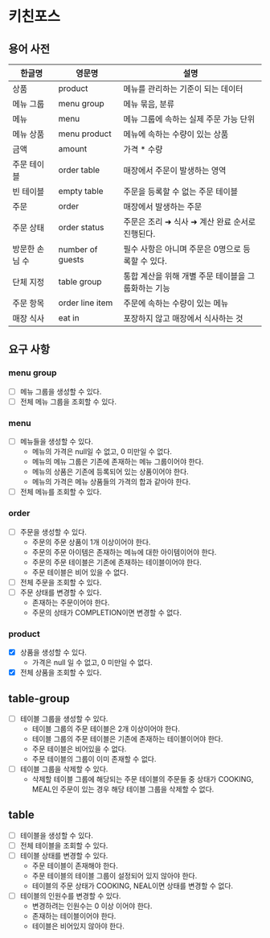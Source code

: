 # 키친포스

## 용어 사전

| 한글명      | 영문명              | 설명                            |
|----------|------------------|-------------------------------|
| 상품       | product          | 메뉴를 관리하는 기준이 되는 데이터           |
| 메뉴 그룹    | menu group       | 메뉴 묶음, 분류                     |
| 메뉴       | menu             | 메뉴 그룹에 속하는 실제 주문 가능 단위        |
| 메뉴 상품    | menu product     | 메뉴에 속하는 수량이 있는 상품             |
| 금액       | amount           | 가격 * 수량                       |
| 주문 테이블   | order table      | 매장에서 주문이 발생하는 영역              |
| 빈 테이블    | empty table      | 주문을 등록할 수 없는 주문 테이블           |
| 주문       | order            | 매장에서 발생하는 주문                  |
| 주문 상태    | order status     | 주문은 조리 ➜ 식사 ➜ 계산 완료 순서로 진행된다. |
| 방문한 손님 수 | number of guests | 필수 사항은 아니며 주문은 0명으로 등록할 수 있다. |
| 단체 지정    | table group      | 통합 계산을 위해 개별 주문 테이블을 그룹화하는 기능 |
| 주문 항목    | order line item  | 주문에 속하는 수량이 있는 메뉴             |
| 매장 식사    | eat in           | 포장하지 않고 매장에서 식사하는 것           |

## 요구 사항

### menu group

- [ ] 메뉴 그룹을 생성할 수 있다.
- [ ] 전체 메뉴 그룹을 조회할 수 있다.

### menu

- [ ] 메뉴들을 생성할 수 있다.
    - 메뉴의 가격은 null일 수 없고, 0 미만일 수 없다.
    - 메뉴의 메뉴 그룹은 기존에 존재하는 메뉴 그룹이어야 한다.
    - 메뉴의 상품은 기존에 등록되어 있는 상품이어야 한다.
    - 메뉴의 가격은 메뉴 상품들의 가격의 합과 같아야 한다.
- [ ] 전체 메뉴를 조회할 수 있다.

### order

- [ ] 주문을 생성할 수 있다.
    - 주문의 주문 상품이 1개 이상이어야 한다.
    - 주문의 주문 아이템은 존재하는 메뉴에 대한 아이템이어야 한다.
    - 주문의 주문 테이블은 기존에 존재하는 테이블이어야 한다.
    - 주문 테이블은 비어 있을 수 없다.
- [ ] 전체 주문을 조회할 수 있다.
- [ ] 주문 상태를 변경할 수 있다.
    - 존재하는 주문이어야 한다.
    - 주문의 상태가 COMPLETION이면 변경할 수 없다.

### product

- [x] 상품을 생성할 수 있다.
    - 가격은 null 일 수 없고, 0 미만일 수 없다.
- [x] 전체 상품을 조회할 수 있다.

## table-group

- [ ] 테이블 그룹을 생성할 수 있다.
    - 테이블 그룹의 주문 테이블은 2개 이상이어야 한다.
    - 테이블 그룹의 주문 테이블은 기존에 존재하는 테이블이어야 한다.
    - 주문 테이블은 비어있을 수 없다.
    - 주문 테이블의 그룹이 이미 존재할 수 없다.
- [ ] 테이블 그룹을 삭제할 수 있다.
    - 삭제할 테이블 그룹에 해당되는 주문 테이블의 주문들 중 상태가 COOKING, MEAL인 주문이 있는 경우 해당 테이블 그룹을 삭제할 수 없다.

## table

- [ ] 테이블을 생성할 수 있다.
- [ ] 전체 테이블을 조회할 수 있다.
- [ ] 테이블 상태를 변경할 수 있다.
    - 주문 테이블이 존재해야 한다.
    - 주문 테이블의 테이블 그룹이 설정되어 있지 않아야 한다.
    - 테이블의 주문 상태가 COOKING, NEAL이면 상태를 변경할 수 없다.
- [ ] 테이블의 인원수를 변경할 수 있다.
    - 변경하려는 인원수는 0 이상 이어야 한다.
    - 존재하는 테이블이어야 한다.
    - 테이블은 비어있지 않아야 한다.
